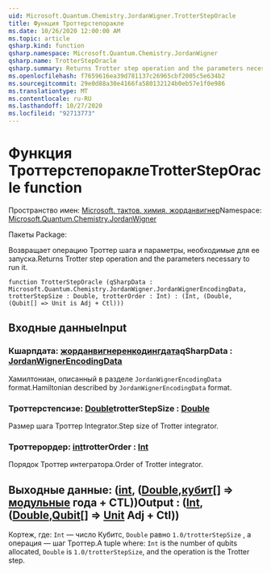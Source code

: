 ```yaml
---
uid: Microsoft.Quantum.Chemistry.JordanWigner.TrotterStepOracle
title: Функция Троттерстепоракле
ms.date: 10/26/2020 12:00:00 AM
ms.topic: article
qsharp.kind: function
qsharp.namespace: Microsoft.Quantum.Chemistry.JordanWigner
qsharp.name: TrotterStepOracle
qsharp.summary: Returns Trotter step operation and the parameters necessary to run it.
ms.openlocfilehash: f7659616ea39d781137c26965cbf2005c5e634b2
ms.sourcegitcommit: 29e0d88a30e4166fa580132124b0eb57e1f0e986
ms.translationtype: MT
ms.contentlocale: ru-RU
ms.lasthandoff: 10/27/2020
ms.locfileid: "92713773"
---
```

# <a name="trottersteporacle-function"></a><span data-ttu-id="ac742-102">Функция Троттерстепоракле</span><span class="sxs-lookup"><span data-stu-id="ac742-102">TrotterStepOracle function</span></span>

<span data-ttu-id="ac742-103">Пространство имен: [Microsoft. тактов. химия. жорданвигнер](xref:Microsoft.Quantum.Chemistry.JordanWigner)</span><span class="sxs-lookup"><span data-stu-id="ac742-103">Namespace: [Microsoft.Quantum.Chemistry.JordanWigner](xref:Microsoft.Quantum.Chemistry.JordanWigner)</span></span>

<span data-ttu-id="ac742-104">Пакеты [](https://nuget.org/packages/)</span><span class="sxs-lookup"><span data-stu-id="ac742-104">Package: [](https://nuget.org/packages/)</span></span>


<span data-ttu-id="ac742-105">Возвращает операцию Троттер шага и параметры, необходимые для ее запуска.</span><span class="sxs-lookup"><span data-stu-id="ac742-105">Returns Trotter step operation and the parameters necessary to run it.</span></span>

```qsharp
function TrotterStepOracle (qSharpData : Microsoft.Quantum.Chemistry.JordanWigner.JordanWignerEncodingData, trotterStepSize : Double, trotterOrder : Int) : (Int, (Double, (Qubit[] => Unit is Adj + Ctl)))
```


## <a name="input"></a><span data-ttu-id="ac742-106">Входные данные</span><span class="sxs-lookup"><span data-stu-id="ac742-106">Input</span></span>

### <a name="qsharpdata--jordanwignerencodingdata"></a><span data-ttu-id="ac742-107">Кшарпдата: [жорданвигнеренкодингдата](xref:Microsoft.Quantum.Chemistry.JordanWigner.JordanWignerEncodingData)</span><span class="sxs-lookup"><span data-stu-id="ac742-107">qSharpData : [JordanWignerEncodingData](xref:Microsoft.Quantum.Chemistry.JordanWigner.JordanWignerEncodingData)</span></span>

<span data-ttu-id="ac742-108">Хамилтониан, описанный в разделе `JordanWignerEncodingData` format.</span><span class="sxs-lookup"><span data-stu-id="ac742-108">Hamiltonian described by `JordanWignerEncodingData` format.</span></span>


### <a name="trotterstepsize--double"></a><span data-ttu-id="ac742-109">Троттерстепсизе: [Double](xref:microsoft.quantum.lang-ref.double)</span><span class="sxs-lookup"><span data-stu-id="ac742-109">trotterStepSize : [Double](xref:microsoft.quantum.lang-ref.double)</span></span>

<span data-ttu-id="ac742-110">Размер шага Троттер Integrator.</span><span class="sxs-lookup"><span data-stu-id="ac742-110">Step size of Trotter integrator.</span></span>


### <a name="trotterorder--int"></a><span data-ttu-id="ac742-111">Троттерордер: [int](xref:microsoft.quantum.lang-ref.int)</span><span class="sxs-lookup"><span data-stu-id="ac742-111">trotterOrder : [Int](xref:microsoft.quantum.lang-ref.int)</span></span>

<span data-ttu-id="ac742-112">Порядок Троттер интегратора.</span><span class="sxs-lookup"><span data-stu-id="ac742-112">Order of Trotter integrator.</span></span>



## <a name="output--intdoublequbit--unit-adj--ctl"></a><span data-ttu-id="ac742-113">Выходные данные: ([int](xref:microsoft.quantum.lang-ref.int), ([Double](xref:microsoft.quantum.lang-ref.double),[кубит](xref:microsoft.quantum.lang-ref.qubit)[] => [модульные](xref:microsoft.quantum.lang-ref.unit) года + CTL))</span><span class="sxs-lookup"><span data-stu-id="ac742-113">Output : ([Int](xref:microsoft.quantum.lang-ref.int),([Double](xref:microsoft.quantum.lang-ref.double),[Qubit](xref:microsoft.quantum.lang-ref.qubit)[] => [Unit](xref:microsoft.quantum.lang-ref.unit) Adj + Ctl))</span></span>

<span data-ttu-id="ac742-114">Кортеж, где: `Int` — число Кубитс, `Double` равно `1.0/trotterStepSize` , а операция — шаг Троттер.</span><span class="sxs-lookup"><span data-stu-id="ac742-114">A tuple where: `Int` is the number of qubits allocated, `Double` is `1.0/trotterStepSize`, and the operation is the Trotter step.</span></span>